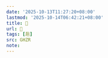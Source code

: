 ```yaml
---
date: '2025-10-13T11:27:20+08:00'
lastmod: '2025-10-14T06:42:21+08:00'
title: 󰗅
url: 󰗅
tags: [巵]
src: GHZR
note:
---
```

